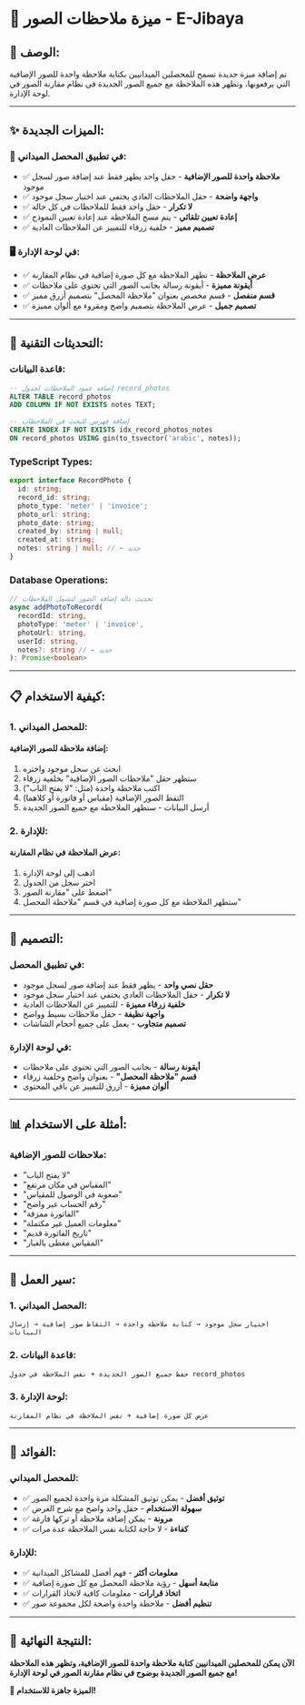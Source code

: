 # 📝 ميزة ملاحظات الصور - E-Jibaya

## 🎯 **الوصف:**

تم إضافة ميزة جديدة تسمح للمحصلين الميدانيين بكتابة ملاحظة واحدة للصور الإضافية التي يرفعونها، وتظهر هذه الملاحظة مع جميع الصور الجديدة في نظام مقارنة الصور في لوحة الإدارة.

---

## ✨ **الميزات الجديدة:**

### 📱 **في تطبيق المحصل الميداني:**
- ✅ **ملاحظة واحدة للصور الإضافية** - حقل واحد يظهر فقط عند إضافة صور لسجل موجود
- ✅ **واجهة واضحة** - حقل الملاحظات العادي يختفي عند اختيار سجل موجود
- ✅ **لا تكرار** - حقل واحد فقط للملاحظات في كل حالة
- ✅ **إعادة تعيين تلقائي** - يتم مسح الملاحظة عند إعادة تعيين النموذج
- ✅ **تصميم مميز** - خلفية زرقاء للتمييز عن الملاحظات العادية

### 🖥️ **في لوحة الإدارة:**
- ✅ **عرض الملاحظة** - تظهر الملاحظة مع كل صورة إضافية في نظام المقارنة
- ✅ **أيقونة مميزة** - أيقونة رسالة بجانب الصور التي تحتوي على ملاحظات
- ✅ **قسم منفصل** - قسم مخصص بعنوان "ملاحظة المحصل" بتصميم أزرق مميز
- ✅ **تصميم جميل** - عرض الملاحظة بتصميم واضح ومقروء مع ألوان مميزة

---

## 🔧 **التحديثات التقنية:**

### **قاعدة البيانات:**
```sql
-- إضافة عمود الملاحظات لجدول record_photos
ALTER TABLE record_photos 
ADD COLUMN IF NOT EXISTS notes TEXT;

-- إضافة فهرس للبحث في الملاحظات
CREATE INDEX IF NOT EXISTS idx_record_photos_notes 
ON record_photos USING gin(to_tsvector('arabic', notes));
```

### **TypeScript Types:**
```typescript
export interface RecordPhoto {
  id: string;
  record_id: string;
  photo_type: 'meter' | 'invoice';
  photo_url: string;
  photo_date: string;
  created_by: string | null;
  created_at: string;
  notes: string | null; // ← جديد
}
```

### **Database Operations:**
```typescript
// تحديث دالة إضافة الصور لتشمل الملاحظات
async addPhotoToRecord(
  recordId: string, 
  photoType: 'meter' | 'invoice', 
  photoUrl: string, 
  userId: string, 
  notes?: string // ← جديد
): Promise<boolean>
```

---

## 📋 **كيفية الاستخدام:**

### **1. للمحصل الميداني:**

#### **إضافة ملاحظة للصور الإضافية:**
1. ابحث عن سجل موجود واختره
2. ستظهر حقل "ملاحظات الصور الإضافية" بخلفية زرقاء
3. اكتب ملاحظة واحدة (مثل: "لا يفتح الباب")
4. التقط الصور الإضافية (مقياس أو فاتورة أو كلاهما)
5. أرسل البيانات - ستظهر الملاحظة مع جميع الصور الجديدة

### **2. للإدارة:**

#### **عرض الملاحظة في نظام المقارنة:**
1. اذهب إلى لوحة الإدارة
2. اختر سجل من الجدول
3. اضغط على "مقارنة الصور"
4. ستظهر الملاحظة مع كل صورة إضافية في قسم "ملاحظة المحصل"

---

## 🎨 **التصميم:**

### **في تطبيق المحصل:**
- **حقل نصي واحد** - يظهر فقط عند إضافة صور لسجل موجود
- **لا تكرار** - حقل الملاحظات العادي يختفي عند اختيار سجل موجود
- **خلفية زرقاء مميزة** - للتمييز عن الملاحظات العادية
- **واجهة نظيفة** - حقل ملاحظات بسيط وواضح
- **تصميم متجاوب** - يعمل على جميع أحجام الشاشات

### **في لوحة الإدارة:**
- **أيقونة رسالة** - بجانب الصور التي تحتوي على ملاحظات
- **قسم "ملاحظة المحصل"** - بعنوان واضح وخلفية زرقاء
- **ألوان مميزة** - أزرق للتمييز عن باقي المحتوى

---

## 📊 **أمثلة على الاستخدام:**

### **ملاحظات للصور الإضافية:**
- "لا يفتح الباب"
- "المقياس في مكان مرتفع"
- "صعوبة في الوصول للمقياس"
- "رقم الحساب غير واضح"
- "الفاتورة ممزقة"
- "معلومات العميل غير مكتملة"
- "تاريخ الفاتورة قديم"
- "المقياس مغطى بالغبار"

---

## 🔄 **سير العمل:**

### **1. المحصل الميداني:**
```
اختيار سجل موجود → كتابة ملاحظة واحدة → التقاط صور إضافية → إرسال البيانات
```

### **2. قاعدة البيانات:**
```
حفظ جميع الصور الجديدة + نفس الملاحظة في جدول record_photos
```

### **3. لوحة الإدارة:**
```
عرض كل صورة إضافية + نفس الملاحظة في نظام المقارنة
```

---

## 🎯 **الفوائد:**

### **للمحصل الميداني:**
- ✅ **توثيق أفضل** - يمكن توثيق المشكلة مرة واحدة لجميع الصور
- ✅ **سهولة الاستخدام** - حقل واحد واضح مع شرح الغرض
- ✅ **مرونة** - يمكن إضافة ملاحظة أو تركها فارغة
- ✅ **كفاءة** - لا حاجة لكتابة نفس الملاحظة عدة مرات

### **للإدارة:**
- ✅ **معلومات أكثر** - فهم أفضل للمشاكل الميدانية
- ✅ **متابعة أسهل** - رؤية ملاحظة المحصل مع كل صورة إضافية
- ✅ **اتخاذ قرارات** - معلومات كافية لاتخاذ القرارات
- ✅ **تنظيم أفضل** - ملاحظة واحدة واضحة لكل مجموعة صور

---

## 🚀 **النتيجة النهائية:**

**الآن يمكن للمحصلين الميدانيين كتابة ملاحظة واحدة للصور الإضافية، وتظهر هذه الملاحظة مع جميع الصور الجديدة بوضوح في نظام مقارنة الصور في لوحة الإدارة!**

**🎉 الميزة جاهزة للاستخدام!**
